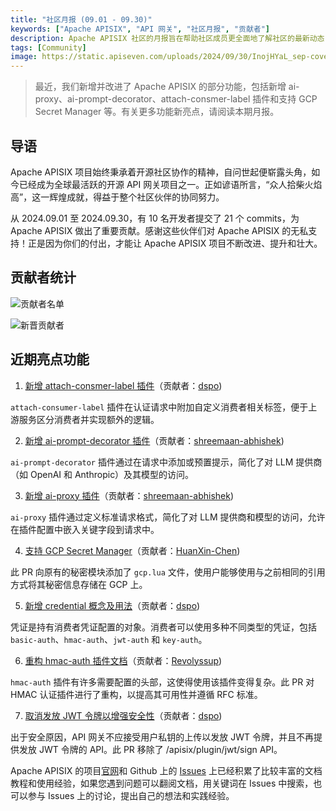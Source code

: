 ```yaml
---
title: "社区月报 (09.01 - 09.30)"
keywords: ["Apache APISIX", "API 网关", "社区月报", "贡献者"]
description: Apache APISIX 社区的月报旨在帮助社区成员更全面地了解社区的最新动态，方便大家参与到 Apache APISIX 社区中来。
tags: [Community]
image: https://static.apiseven.com/uploads/2024/09/30/InojHYaL_sep-cover-cn.png
---
```


> 最近，我们新增并改进了 Apache APISIX 的部分功能，包括新增 ai-proxy、ai-prompt-decorator、attach-consmer-label 插件和支持 GCP Secret Manager 等。有关更多功能新亮点，请阅读本期月报。
<!--truncate-->

## 导语

Apache APISIX 项目始终秉承着开源社区协作的精神，自问世起便崭露头角，如今已经成为全球最活跃的开源 API 网关项目之一。正如谚语所言，“众人拾柴火焰高”，这一辉煌成就，得益于整个社区伙伴的协同努力。

从 2024.09.01 至 2024.09.30，有 10 名开发者提交了 21 个 commits，为 Apache APISIX 做出了重要贡献。感谢这些伙伴们对 Apache APISIX 的无私支持！正是因为你们的付出，才能让 Apache APISIX 项目不断改进、提升和壮大。

## 贡献者统计

![贡献者名单](https://static.apiseven.com/uploads/2024/09/30/LeOeANHk_Group%20427319848.png)

![新晋贡献者](https://static.apiseven.com/uploads/2024/09/30/BjHKV34C_sep-new-contributors.png)

## 近期亮点功能

1. [新增 attach-consmer-label 插件](https://github.com/apache/apisix/pull/11604)（贡献者：[dspo](https://github.com/dspo))

`attach-consumer-label` 插件在认证请求中附加自定义消费者相关标签，便于上游服务区分消费者并实现额外的逻辑。

2. [新增 ai-prompt-decorator 插件](https://github.com/apache/apisix/pull/11597)（贡献者：[shreemaan-abhishek](https://github.com/shreemaan-abhishek))

`ai-prompt-decorator` 插件通过在请求中添加或预置提示，简化了对 LLM 提供商（如 OpenAI 和 Anthropic）及其模型的访问。

3. [新增 ai-proxy 插件](https://github.com/apache/apisix/pull/11499)（贡献者：[shreemaan-abhishek](https://github.com/shreemaan-abhishek))

`ai-proxy` 插件通过定义标准请求格式，简化了对 LLM 提供商和模型的访问，允许在插件配置中嵌入关键字段到请求中。

4. [支持 GCP Secret Manager](https://github.com/apache/apisix/pull/11436)（贡献者：[HuanXin-Chen](https://github.com/HuanXin-Chen))

此 PR 向原有的秘密模块添加了 `gcp.lua` 文件，使用户能够使用与之前相同的引用方式将其秘密信息存储在 GCP 上。

5. [新增 credential 概念及用法](https://github.com/apache/apisix/pull/11601)（贡献者：[dspo](https://github.com/dspo))

凭证是持有消费者凭证配置的对象。消费者可以使用多种不同类型的凭证，包括 `basic-auth`、`hmac-auth`、`jwt-auth` 和 `key-auth`。

6. [重构 hmac-auth 插件文档](https://github.com/apache/apisix/pull/11581)（贡献者：[Revolyssup](https://github.com/Revolyssup))

`hmac-auth` 插件有许多需要配置的头部，这使得使用该插件变得复杂。此 PR 对 HMAC 认证插件进行了重构，以提高其可用性并遵循 RFC 标准。

7. [取消发放 JWT 令牌以增强安全性](https://github.com/apache/apisix/pull/11597)（贡献者：[dspo](https://github.com/dspo))

出于安全原因，API 网关不应接受用户私钥的上传以发放 JWT 令牌，并且不再提供发放 JWT 令牌的 API。此 PR 移除了 /apisix/plugin/jwt/sign API。

Apache APISIX 的项目[官网](https://apisix.apache.org/zh/)和 Github 上的 [Issues](https://github.com/apache/apisix/issues) 上已经积累了比较丰富的文档教程和使用经验，如果您遇到问题可以翻阅文档，用关键词在 Issues 中搜索，也可以参与 Issues 上的讨论，提出自己的想法和实践经验。
